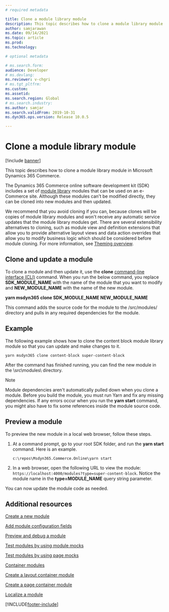 ```yaml
---
# required metadata

title: Clone a module library module
description: This topic describes how to clone a module library module in Microsoft Dynamics 365 Commerce.
author: samjarawan
ms.date: 09/14/2021
ms.topic: article
ms.prod: 
ms.technology: 

# optional metadata

# ms.search.form: 
audience: Developer
# ms.devlang: 
ms.reviewer: v-chgri
# ms.tgt_pltfrm: 
ms.custom: 
ms.assetid: 
ms.search.region: Global
# ms.search.industry: 
ms.author: samjar
ms.search.validFrom: 2019-10-31
ms.dyn365.ops.version: Release 10.0.5

---
```

# Clone a module library module

[!include [banner](../includes/banner.md)]

This topic describes how to clone a module library module in Microsoft Dynamics 365 Commerce.

The Dynamics 365 Commerce online software development kit (SDK) includes a set of [module library](../starter-kit-overview.md) modules that can be used on an e-Commerce site. Although these modules can't be modified directly, they can be cloned into new modules and then updated. 

We recommend that you avoid cloning if you can, because clones will be copies of module library modules and won't receive any automatic service updates that the module library modules get. There are several extensibility alternatives to cloning, such as module view and definition extensions that allow you to provide alternative layout views and data action overrides that allow you to modify business logic which should be considered before module cloning. For more information, see [Theming overview](theming.md). 

## Clone and update a module

To clone a module and then update it, use the **clone** [command-line interface (CLI)]((cli-command-reference.md#clone)) command. When you run the below command, you replace **SDK\_MODULE\_NAME** with the name of the module that you want to modify and **NEW\_MODULE\_NAME** with the name of the new module.

**yarn msdyn365 clone SDK\_MODULE\_NAME NEW\_MODULE\_NAME**

This command adds the source code for the module to the /src/modules/ directory and pulls in any required dependencies for the module.

## Example

The following example shows how to clone the content block module library module so that you can update and make changes to it.


```Console
yarn msdyn365 clone content-block super-content-block
```

After the command has finished running, you can find the new module in the \\src\\modules\\ directory.

> [!NOTE]
> Module dependencies aren't automatically pulled down when you clone a module. Before you build the module, you must run Yarn and fix any missing dependencies. If any errors occur when you run the **yarn start** command, you might also have to fix some references inside the module source code.

## Preview a module

To preview the new module in a local web browser, follow these steps.

1. At a command prompt, go to your root SDK folder, and run the **yarn start** command. Here is an example.


    ```Console
    c:\repos\Msdyn365.Commerce.Online\yarn start
    ```

2. In a web browser, open the following URL to view the module: `https://localhost:4000/modules?type=super-content-block`. Notice the module name in the **type=MODULE\_NAME** query string parameter.

You can now update the module code as needed.

## Additional resources

[Create a new module](create-new-module.md)

[Add module configuration fields](add-module-config-fields.md)

[Preview and debug a module](test-module.md)

[Test modules by using module mocks](test-module-mock.md)

[Test modules by using page mocks](test-page-mock.md)

[Container modules](container-modules.md)

[Create a layout container module](create-layout-container.md)

[Create a page container module](create-page-containers.md)

[Localize a module](localize-module.md)


[!INCLUDE[footer-include](../../includes/footer-banner.md)]
